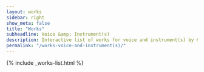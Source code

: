 ```yaml
---
layout: works
sidebar: right
show_meta: false
title: "Works"
subheadline: Voice &amp; Instrument(s)
description: Interactive list of works for voice and instrument(s) by Kian Ravaei.
permalink: "/works-voice-and-instrument(s)/"
---
```


{% include _works-list.html %}